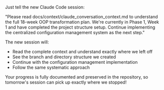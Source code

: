 
  Just tell the new Claude Code session:

  "Please read docs/context/claude_conversation_context.md to understand the full 18-week OOP transformation plan. We're currently in Phase 1, Week 1 and have completed the project structure setup. Continue implementing the centralized configuration management system as the next step."

  The new session will:
  - Read the complete context and understand exactly where we left off
  - See the branch and directory structure we created
  - Continue with the configuration management implementation
  - Follow the same systematic approach

  Your progress is fully documented and preserved in the repository, so tomorrow's session can pick up exactly where we stopped!